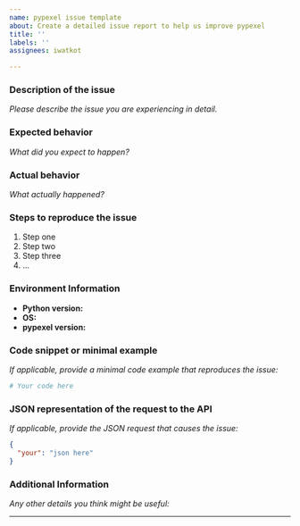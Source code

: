 ```yaml
---
name: pypexel issue template
about: Create a detailed issue report to help us improve pypexel
title: ''
labels: ''
assignees: iwatkot

---
```


### Description of the issue
*Please describe the issue you are experiencing in detail.*

### Expected behavior
*What did you expect to happen?*

### Actual behavior
*What actually happened?*

### Steps to reproduce the issue
1. Step one
2. Step two
3. Step three
4. ...

### Environment Information
- **Python version:** 
- **OS:** 
- **pypexel version:** 

### Code snippet or minimal example
*If applicable, provide a minimal code example that reproduces the issue:*

```python
# Your code here
```

### JSON representation of the request to the API
*If applicable, provide the JSON request that causes the issue:*

```json
{
  "your": "json here"
}
```

### Additional Information
*Any other details you think might be useful:*



---

